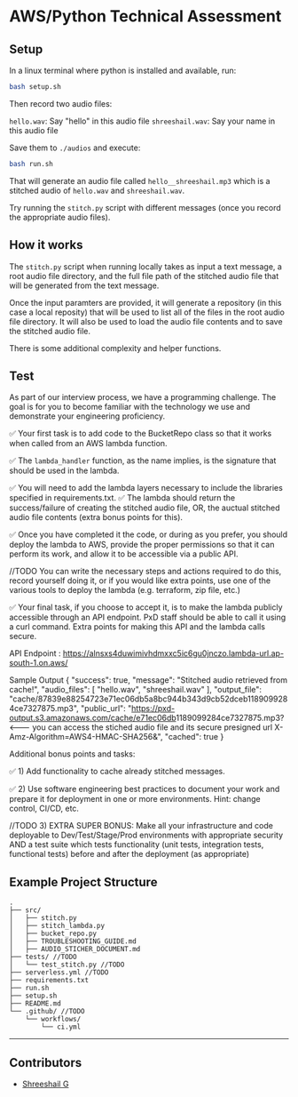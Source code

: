 # AWS/Python Technical Assessment

## Setup

In a linux terminal where python is installed and available, run:

```bash
bash setup.sh
```

Then record two audio files:

`hello.wav`: Say "hello" in this audio file
`shreeshail.wav`: Say your name in this audio file

Save them to `./audios` and execute:

```bash
bash run.sh
```

That will generate an audio file called `hello__shreeshail.mp3` which is a stitched audio of `hello.wav` and `shreeshail.wav`.

Try running the `stitch.py` script with different messages (once you record the appropriate audio files).

## How it works

The `stitch.py` script when running locally takes as input a text message, a root audio file directory, and the full file path of the stitched audio file that will be generated from the text message.

Once the input paramters are provided, it will generate a repository (in this case a local reposity) that
will be used to list all of the files in the root audio file directory.  It will also be used to load the
audio file contents and to save the stitched audio file.

There is some additional complexity and helper functions.

## Test

As part of our interview process, we have a programming challenge. The goal is for you to become familiar with the technology we use and demonstrate your engineering proficiency.

✅ Your first task is to add code to the BucketRepo class so that it works when called from an AWS lambda function.

✅ The `lambda_handler` function, as the name implies, is the signature that should be used in the lambda.

✅ You will need to add the lambda layers necessary to include the libraries specified in requirements.txt.
✅ The lambda should return the success/failure of creating the stitched audio file, OR, the auctual stitched
audio file contents (extra bonus points for this).

✅ Once you have completed it the code, or during as you prefer, you should deploy the lambda to AWS, provide the proper permissions so that it can perform its work, and allow it to be accessible via a public API.

//TODO You can write the necessary steps and actions required to do this, record yourself doing it, or if you would like extra points, use one of the various tools to deploy the lambda (e.g. terraform, zip file, etc.)

✅ Your final task, if you choose to accept it, is to make the lambda publicly accessible through an API endpoint.  PxD staff should be able to call it using a curl command.  Extra points for making this API and the lambda calls secure.

API Endpoint : https://alnsxs4duwimivhdmxxc5ic6gu0jnczo.lambda-url.ap-south-1.on.aws/

Sample Output 
{
  "success": true,
  "message": "Stitched audio retrieved from cache!",
  "audio_files": [
    "hello.wav",
    "shreeshail.wav"
  ],
  "output_file": "cache/87839e88254723e71ec06db5a8bc944b343d9cb52dceb1189099284ce7327875.mp3",
  "public_url": "https://pxd-output.s3.amazonaws.com/cache/e71ec06db<TRUNCATED>1189099284ce7327875.mp3?  <--- you can access the stiched audio file and its secure presigned url X-Amz-Algorithm=AWS4-HMAC-SHA256&",
  "cached": true
}

Additional bonus points and tasks:

✅ 1) Add functionality to cache already stitched messages.

✅ 2) Use software engineering best practices to document your work and prepare it for deployment in one or more environments.  Hint: change control, CI/CD, etc.

//TODO 3) EXTRA SUPER BONUS: Make all your infrastructure and code deployable to Dev/Test/Stage/Prod environments with appropriate security AND a test suite which tests functionality (unit tests, integration tests, functional tests) before and after the deployment (as appropriate)


## Example Project Structure

```plaintext
.
├── src/
│   ├── stitch.py
│   ├── stitch_lambda.py
│   ├── bucket_repo.py
│   ├── TROUBLESHOOTING_GUIDE.md
│   ├── AUDIO_STICHER_DOCUMENT.md
├── tests/ //TODO
│   └── test_stitch.py //TODO
├── serverless.yml //TODO
├── requirements.txt
├── run.sh
├── setup.sh
├── README.md
└── .github/ //TODO
    └── workflows/
        └── ci.yml
```

---

## Contributors

- [Shreeshail G](mailto:shreeshailgumgeri@gmail.com)
